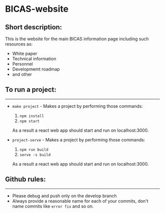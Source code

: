 # BICAS-website

## Short description:
This is the website for the main BICAS information page including such resources as:
- White paper
- Technical information
- Personnel
- Developmemt roadmap
- and other

## To run a project:
---
- `make project` - Makes a project by performing those commands:
    1. `npm install`
    2. `npm start`

    As a result a react web app should start and run on localhost:3000. 

- `project-serve` - Makes a project by performing those commands:
    1. `npm run build`
    2. `serve -s build`

    As a result a react web app should start and run on localhost:3000.



## Github rules:
---
- Please debug and push only on the develop branch
- Always provide a reasonable name for each of your commits, don't name commits like `error fix` and so on.
